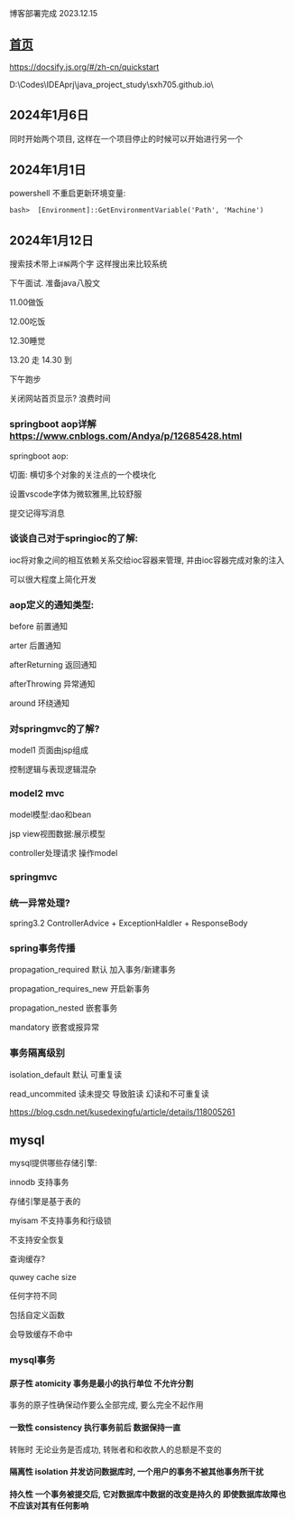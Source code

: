博客部署完成 2023.12.15

## [首页](/)

https://docsify.js.org/#/zh-cn/quickstart

D:\Codes\IDEAprj\java_project_study\sxh705.github.io\

## 2024年1月6日

同时开始两个项目, 
这样在一个项目停止的时候可以开始进行另一个

## 2024年1月1日

powershell 不重启更新环境变量: 

```
bash>  [Environment]::GetEnvironmentVariable('Path', 'Machine')
```

## 2024年1月12日

搜索技术带上`详解`两个字 这样搜出来比较系统

下午面试. 准备java八股文

11.00做饭

12.00吃饭

12.30睡觉

13.20 走 14.30 到

下午跑步

关闭网站首页显示? 浪费时间

### springboot aop详解 https://www.cnblogs.com/Andya/p/12685428.html

springboot aop: 

切面: 横切多个对象的关注点的一个模块化

设置vscode字体为微软雅黑,比较舒服

提交记得写消息

### 谈谈自己对于springioc的了解:

ioc将对象之间的相互依赖关系交给ioc容器来管理, 并由ioc容器完成对象的注入

可以很大程度上简化开发

### aop定义的通知类型:

before 前置通知

arter 后置通知

afterReturning 返回通知

afterThrowing 异常通知

around 环绕通知

### 对springmvc的了解?

model1 页面由jsp组成

控制逻辑与表现逻辑混杂

### model2 mvc 

model模型:dao和bean

jsp view视图数据:展示模型

controller处理请求 操作model

### springmvc


### 统一异常处理?

spring3.2 
ControllerAdvice + 
ExceptionHaldler + 
ResponseBody

### spring事务传播

propagation_required
默认 加入事务/新建事务

propagation_requires_new
开启新事务

propagation_nested
嵌套事务

mandatory
嵌套或报异常

### 事务隔离级别

isolation_default 默认 可重复读

read_uncommited 读未提交 导致脏读 幻读和不可重复读

https://blog.csdn.net/kusedexingfu/article/details/118005261

## mysql

mysql提供哪些存储引擎:

innodb 支持事务

存储引擎是基于表的

myisam 不支持事务和行级锁

不支持安全恢复

查询缓存?

quwey cache size

任何字符不同

包括自定义函数

会导致缓存不命中

### mysql事务

#### 原子性 atomicity 事务是最小的执行单位 不允许分割

事务的原子性确保动作要么全部完成, 要么完全不起作用

#### 一致性 consistency 执行事务前后 数据保持一直

转账时 无论业务是否成功, 转账者和和收款人的总额是不变的

#### 隔离性 isolation 并发访问数据库时, 一个用户的事务不被其他事务所干扰


#### 持久性 一个事务被提交后, 它对数据库中数据的改变是持久的 即使数据库故障也不应该对其有任何影响

